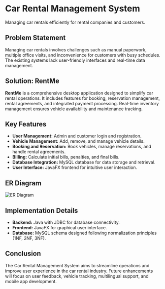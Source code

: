# Car Rental Management System

Managing car rentals efficiently for rental companies and customers.

## Problem Statement

Managing car rentals involves challenges such as manual paperwork, multiple office visits, and inconvenience for customers with busy schedules. The existing systems lack user-friendly interfaces and real-time data management.

## Solution: RentMe

**RentMe** is a comprehensive desktop application designed to simplify car rental operations. It includes features for booking, reservation management, rental agreements, and integrated payment processing. Real-time inventory management ensures vehicle availability and maintenance tracking.

## Key Features

- **User Management:** Admin and customer login and registration.
- **Vehicle Management:** Add, remove, and manage vehicle details.
- **Booking and Reservation:** Book vehicles, manage reservations, and handle rental agreements.
- **Billing:** Calculate initial bills, penalties, and final bills.
- **Database Integration:** MySQL database for data storage and retrieval.
- **User Interface:** JavaFX frontend for intuitive user interaction.

## ER Diagram

![ER Diagram](https://github.com/hammadak03/RentMe-DBMS-Project/blob/master/ER-Diagram.png?raw=true)

## Implementation Details

- **Backend:** Java with JDBC for database connectivity.
- **Frontend:** JavaFX for graphical user interface.
- **Database:** MySQL schema designed following normalization principles (1NF, 2NF, 3NF).

## Conclusion

The Car Rental Management System aims to streamline operations and improve user experience in the car rental industry. Future enhancements will focus on user feedback, vehicle tracking, multilingual support, and mobile app development.
